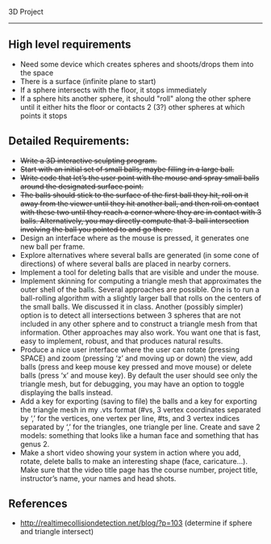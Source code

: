 3D Project
***

## High level requirements
 * Need some device which creates spheres and shoots/drops them into the
   space
 * There is a surface (infinite plane to start)
 * If a sphere intersects with the floor, it stops immediately
 * If a sphere hits another sphere, it should "roll" along the other
   sphere until it either hits the floor or contacts 2 (3?) other
spheres at which points it stops

## Detailed Requirements:
 * ~~Write a 3D interactive sculpting program.~~
 * ~~Start with an initial set of small balls, maybe filling in a large ball.~~
 * ~~Write code that let’s the user point with the mouse and spray small balls around the designated surface point.~~
 * ~~The balls should stick to the surface of the first ball they hit, roll on it away from the viewer until they hit another ball, and then roll on contact with these two until they reach a corner where they are in contact with 3 balls. Alternatively, you may directly compute that 3-ball intersection involving the ball you pointed to and go there.~~
 * Design an interface where as the mouse is pressed, it generates one new ball per frame. 
 * Explore alternatives where several balls are generated (in some cone of directions) of where several balls are placed in nearby corners.
 * Implement a tool for deleting balls that are visible and under the mouse.
 * Implement skinning for computing a triangle mesh that approximates the outer shell of the balls. Several approaches are possible. One is to run a ball-rolling algorithm with a slightly larger ball that rolls on the centers of the small balls. We discussed it in class. Another (possibly simpler) option is to detect all intersections between 3 spheres that are not included in any other sphere and to construct a triangle mesh from that information. Other approaches may also work. You want one that is fast, easy to implement, robust, and that produces natural results.
 * Produce a nice user interface where the user can rotate (pressing SPACE) and zoom (pressing ‘z’ and moving up or down) the view, add balls (press and keep mouse key pressed and move mouse) or delete balls (press ‘x’ and mouse key). By default the user should see only the triangle mesh, but for debugging, you may have an option to toggle displaying the balls instead.
 * Add a key for exporting (saving to file) the balls and a key for exporting the triangle mesh in my .vts format (#vs, 3 vertex coordinates separated by ‘,’ for the vertices, one vertex per line, #ts, and 3 vertex indices separated by ‘,’ for the triangles, one triangle per line. Create and save 2 models: something that looks like a human face and something that has genus 2.
 * Make a short video showing your system in action where you add, rotate, delete balls to make an interesting shape (face, caricature…). Make sure that the video title page has the course number, project title, instructor’s name, your names and head shots.

## References

 * http://realtimecollisiondetection.net/blog/?p=103 (determine if sphere and triangle intersect)